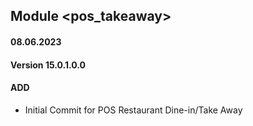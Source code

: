 ## Module <pos_takeaway>

#### 08.06.2023
#### Version 15.0.1.0.0
#### ADD

- Initial Commit for POS Restaurant Dine-in/Take Away
